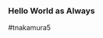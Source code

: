 ### Hello World as Always
#tnakamura5

<!--
**Pi0223/Pi0223** is a ✨ _special_ ✨ repository because its `README.md` (this file) appears on your GitHub profile.

Here are some ideas to get you started:

- 🔭 I’m currently working on making SFML C++ environment and topology. 
- 🌱 I’m currently learning C++, Java, Go, and Python. 
- 👯 I’m looking to collaborate on ...
- 🤔 I’m looking for help with Python and C language. 
- 💬 Ask me about meme
- 📫 How to reach me: email
- 😄 Pronouns: Like a mathematical constant, or your can call me like (sen)pai.
- ⚡ Fun fact: My Youtube watching history is all animal videos.
-->
